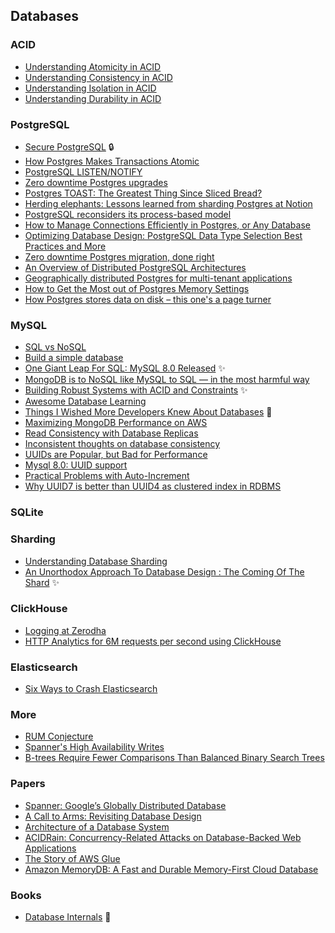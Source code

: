 ## Databases

### ACID

- [Understanding Atomicity in ACID](https://arpitbhayani.me/blogs/atomicity)
- [Understanding Consistency in ACID](https://arpitbhayani.me/blogs/consistency)
- [Understanding Isolation in ACID](https://arpitbhayani.me/blogs/isolation)
- [Understanding Durability in ACID](https://arpitbhayani.me/blogs/durability)

### PostgreSQL

- [Secure PostgreSQL](https://www.digitalocean.com/community/tutorials/how-to-secure-postgresql-on-an-ubuntu-vps) :lock:
- [How Postgres Makes Transactions Atomic](https://brandur.org/postgres-atomicity)
- [PostgreSQL LISTEN/NOTIFY](https://tapoueh.org/blog/2018/07/postgresql-listen-notify/)
- [Zero downtime Postgres upgrades](https://knock.app/blog/zero-downtime-postgres-upgrades)
- [Postgres TOAST: The Greatest Thing Since Sliced Bread?](https://www.crunchydata.com/blog/postgres-toast-the-greatest-thing-since-sliced-bread)
- [Herding elephants: Lessons learned from sharding Postgres at Notion](https://www.notion.so/blog/sharding-postgres-at-notion)
- [PostgreSQL reconsiders its process-based model](https://lwn.net/Articles/934940/)
- [How to Manage Connections Efficiently in Postgres, or Any Database](https://brandur.org/postgres-connections?ref=timescale.com)
- [Optimizing Database Design: PostgreSQL Data Type Selection Best Practices and More](https://www.javacodegeeks.com/2023/11/optimizing-database-design-postgresql-data-type-selection-best-practices-and-more.html)
- [Zero downtime Postgres migration, done right](https://engineering.theblueground.com/blog/zero-downtime-postgres-migration-done-right/)
- [An Overview of Distributed PostgreSQL Architectures](https://www.crunchydata.com/blog/an-overview-of-distributed-postgresql-architectures)
- [Geographically distributed Postgres for multi-tenant applications](https://xata.io/blog/geo-distributed-postgres)
- [How to Get the Most out of Postgres Memory Settings](https://tembo.io/blog/optimizing-memory-usage)
- [How Postgres stores data on disk – this one's a page turner](https://drew.silcock.dev/blog/how-postgres-stores-data-on-disk/)

### MySQL

- [SQL vs NoSQL](https://www.airpair.com/postgresql/posts/sql-vs-nosql-ko-postgres-vs-mongo)
- [Build a simple database](https://cstack.github.io/db_tutorial/)
- [One Giant Leap For SQL: MySQL 8.0 Released](https://modern-sql.com/blog/2018-04/mysql-8.0) :sparkles:
- [MongoDB is to NoSQL like MySQL to SQL — in the most harmful way](https://use-the-index-luke.com/blog/2013-10/mysql-is-to-sql-like-mongodb-to-nosql)
- [Building Robust Systems with ACID and Constraints](https://brandur.org/acid) :sparkles:
- [Awesome Database Learning](https://github.com/pingcap/awesome-database-learning)
- [Things I Wished More Developers Knew About Databases](https://rakyll.medium.com/things-i-wished-more-developers-knew-about-databases-2d0178464f78) :construction:
- [Maximizing MongoDB Performance on AWS](https://www.mongodb.com/blog/post/maximizing-mongodb-performance-on-aws)
- [Read Consistency with Database Replicas](https://shopify.engineering/read-consistency-database-replicas)
- [Inconsistent thoughts on database consistency](https://www.alexdebrie.com/posts/database-consistency/)
- [UUIDs are Popular, but Bad for Performance](https://www.percona.com/blog/uuids-are-popular-but-bad-for-performance-lets-discuss/)
- [Mysql 8.0: UUID support](https://dev.mysql.com/blog-archive/mysql-8-0-uuid-support/)
- [Practical Problems with Auto-Increment](https://samwho.dev/blog/practical-problems-with-auto-increment/)
- [Why UUID7 is better than UUID4 as clustered index in RDBMS](https://medium.com/@rtawadrous/why-uuid7-is-better-than-uuid4-as-clustered-index-edb02bf70056)

### SQLite

### Sharding

- [Understanding Database Sharding](https://www.digitalocean.com/community/tutorials/understanding-database-sharding)
- [An Unorthodox Approach To Database Design : The Coming Of The Shard](http://highscalability.com/blog/2009/8/6/an-unorthodox-approach-to-database-design-the-coming-of-the.html) :sparkles:

### ClickHouse

- [Logging at Zerodha](https://zerodha.tech/blog/logging-at-zerodha/)
- [HTTP Analytics for 6M requests per second using ClickHouse](https://blog.cloudflare.com/http-analytics-for-6m-requests-per-second-using-clickhouse/)

### Elasticsearch

- [Six Ways to Crash Elasticsearch](https://www.elastic.co/blog/found-crash-elasticsearch)

### More

- [RUM Conjecture](https://arpitbhayani.me/blogs/rum)
- [Spanner's High Availability Writes](https://rakyll.org/spanner-ha-writes/)
- [B-trees Require Fewer Comparisons Than Balanced Binary Search Trees](https://databasearchitects.blogspot.com/2024/06/b-trees-require-fewer-comparisons-than.html)

### Papers

- [Spanner: Google’s Globally Distributed Database](http://delivery.acm.org/10.1145/2500000/2491245/a8-corbett.pdf)
- [A Call to Arms: Revisiting Database Design](https://arxiv.org/pdf/1105.6001.pdf)
- [Architecture of a Database System](http://db.cs.berkeley.edu/papers/fntdb07-architecture.pdf)
- [ACIDRain: Concurrency-Related Attacks on Database-Backed Web Applications](http://www.bailis.org/papers/acidrain-sigmod2017.pdf)
- [The Story of AWS Glue](https://drive.google.com/file/d/1CxK5bTV8ZQgNFe3TI582W9N8PyLa5nK3/view)
- [Amazon MemoryDB: A Fast and Durable Memory-First Cloud Database](https://drive.google.com/file/d/1W1nQ8wiT2upuOHXD9d1PZwALJSZx0MFB/view)

### Books

- [Database Internals](https://www.databass.dev/) :construction:
